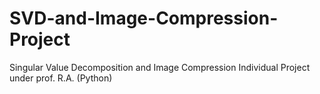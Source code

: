 # SVD-and-Image-Compression-Project
Singular Value Decomposition and Image Compression Individual Project under prof. R.A. (Python)
